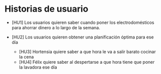 # **Historias de usuario**   

- [HU1] Los usuarios quieren saber cuando poner los electrodomésticos para ahorrar dinero a lo largo de la semana.   

- [HU2] Los usuarios quieren obtener una planificación óptima para ese día   
	- [HU3] Hortensia quiere saber a que hora le va a salir barato cocinar la cena    
	- [HU4] Félix quiere saber al despertarse a que hora tiene que poner la lavadora ese día 

